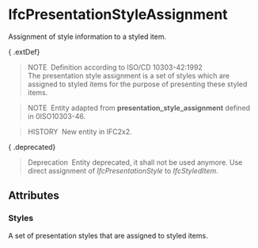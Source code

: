 # IfcPresentationStyleAssignment

Assignment of style information to a styled item.

{ .extDef}
> NOTE&nbsp; Definition according to ISO/CD 10303-42:1992  
> The presentation style assignment is a set of styles which are assigned to styled items for the purpose of presenting these styled items.

> NOTE&nbsp; Entity adapted from **presentation_style_assignment** defined in 0ISO10303-46.

> HISTORY&nbsp; New entity in IFC2x2.

{ .deprecated}
> Deprecation&nbsp; Entity deprecated, it shall not be used anymore. Use direct assignment of _IfcPresentationStyle_ to _IfcStyledItem_.

## Attributes

### Styles
A set of presentation styles that are assigned to styled items.
